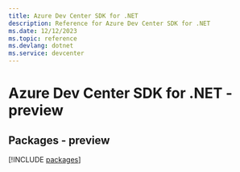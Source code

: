 ```yaml
---
title: Azure Dev Center SDK for .NET
description: Reference for Azure Dev Center SDK for .NET
ms.date: 12/12/2023
ms.topic: reference
ms.devlang: dotnet
ms.service: devcenter
---
```

# Azure Dev Center SDK for .NET - preview
## Packages - preview
[!INCLUDE [packages](dev-center-index.md)]